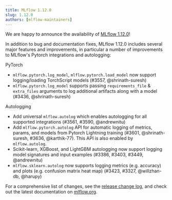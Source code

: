 ```yaml
---
title: MLflow 1.12.0
slug: 1.12.0
authors: [mlflow-maintainers]
---
```


We are happy to announce the availability of [MLflow 1.12.0](https://github.com/mlflow/mlflow/releases/tag/v1.12.0)!

In addition to bug and documentation fixes, MLflow 1.12.0 includes several major features and improvements, in particular a number of improvements to MLflow's Pytorch integrations and autologging:

PyTorch

- `mlflow.pytorch.log_model`, `mlflow.pytorch.load_model` now support logging/loading TorchScript models (#3557, @shrinath-suresh)
- `mlflow.pytorch.log_model` supports passing `requirements_file` & `extra_files` arguments to log additional artifacts along with a model (#3436, @shrinath-suresh)

Autologging

- Add universal `mlflow.autolog` which enables autologging for all supported integrations (#3561, #3590, @andrewnitu)
- Add `mlflow.pytorch.autolog` API for automatic logging of metrics, params, and models from Pytorch Lightning training (#3601, @shrinath-suresh, #3636, @karthik-77). This API is also enabled by `mlflow.autolog`.
- Scikit-learn, XGBoost, and LightGBM autologging now support logging model signatures and input examples (#3386, #3403, #3449, @andrewnitu)
- `mlflow.sklearn.autolog` now supports logging metrics (e.g. accuracy) and plots (e.g. confusion matrix heat map) (#3423, #3327, @willzhan-db, @harupy)

For a comprehensive list of changes, see the [release change log](https://github.com/mlflow/mlflow/releases/tag/v1.12.0), and check out the latest documentation on [mlflow.org](http://mlflow.org/).
